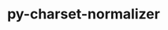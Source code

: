 ---
title: "py-charset-normalizer"
layout: cache
categories: [package, develop-2024-10-06]
meta: {"versions": ["3.3.0"], "compilers": ["apple-clang@=15.0.0", "cce@=15.0.1", "gcc@=11.1.0", "gcc@=11.4.0", "gcc@=13.2.0", "gcc@=7.3.1", "gcc@=9.4.0", "oneapi@=2024.2.1"], "oss": ["amzn2", "rhel8", "ubuntu20.04", "ubuntu22.04", "ubuntu24.04", "ventura"], "platforms": ["darwin", "linux"], "targets": ["aarch64", "neoverse_n1", "neoverse_v1", "neoverse_v2", "ppc64le", "x86_64_v3", "zen4"], "stacks": ["aws-isc", "aws-isc-aarch64", "data-vis-sdk", "e4s", "e4s-cray-rhel", "e4s-neoverse-v2", "e4s-neoverse_v1", "e4s-oneapi", "e4s-power", "ml-darwin-aarch64-mps", "ml-linux-x86_64-cpu", "ml-linux-x86_64-cuda", "ml-linux-x86_64-rocm", "root"], "num_specs": 21, "num_specs_by_stack": {"ml-darwin-aarch64-mps": 1, "root": 21, "aws-isc-aarch64": 2, "aws-isc": 1, "e4s-cray-rhel": 1, "e4s-power": 2, "data-vis-sdk": 2, "e4s-neoverse_v1": 3, "e4s-neoverse-v2": 1, "e4s": 4, "e4s-oneapi": 2, "ml-linux-x86_64-cuda": 2, "ml-linux-x86_64-cpu": 2, "ml-linux-x86_64-rocm": 2}}
spec_details: [{"hash": "gupu6chafzo2o2fqtwxdtktv4wd3cse3", "compiler": "apple-clang@=15.0.0", "versions": ["3.3.0"], "os": "ventura", "platform": "darwin", "target": "aarch64", "variants": ["build_system=python_pip"], "stacks": ["ml-darwin-aarch64-mps", "root"], "size": "-", "tarball": "https://binaries.spack.io/develop-2024-10-06/build_cache/darwin-ventura-aarch64/apple-clang-15.0.0/py-charset-normalizer-3.3.0/darwin-ventura-aarch64-apple-clang-15.0.0-py-charset-normalizer-3.3.0-gupu6chafzo2o2fqtwxdtktv4wd3cse3.spack"}, {"hash": "7hkhzobri4l5pvncvsnrdmqpedb4yuy4", "compiler": "gcc@=7.3.1", "versions": ["3.3.0"], "os": "amzn2", "platform": "linux", "target": "aarch64", "variants": ["build_system=python_pip"], "stacks": ["aws-isc-aarch64", "root"], "size": "-", "tarball": "https://binaries.spack.io/develop-2024-10-06/build_cache/linux-amzn2-aarch64/gcc-7.3.1/py-charset-normalizer-3.3.0/linux-amzn2-aarch64-gcc-7.3.1-py-charset-normalizer-3.3.0-7hkhzobri4l5pvncvsnrdmqpedb4yuy4.spack"}, {"hash": "nvp3eiq7rye6a5igupi6daqvv5ejfgth", "compiler": "gcc@=7.3.1", "versions": ["3.3.0"], "os": "amzn2", "platform": "linux", "target": "neoverse_n1", "variants": ["build_system=python_pip"], "stacks": ["aws-isc-aarch64", "root"], "size": "-", "tarball": "https://binaries.spack.io/develop-2024-10-06/build_cache/linux-amzn2-neoverse_n1/gcc-7.3.1/py-charset-normalizer-3.3.0/linux-amzn2-neoverse_n1-gcc-7.3.1-py-charset-normalizer-3.3.0-nvp3eiq7rye6a5igupi6daqvv5ejfgth.spack"}, {"hash": "zizx27ubnxv4qn2d6itqyydauzjie32p", "compiler": "gcc@=7.3.1", "versions": ["3.3.0"], "os": "amzn2", "platform": "linux", "target": "x86_64_v3", "variants": ["build_system=python_pip"], "stacks": ["root", "aws-isc"], "size": "-", "tarball": "https://binaries.spack.io/develop-2024-10-06/build_cache/linux-amzn2-x86_64_v3/gcc-7.3.1/py-charset-normalizer-3.3.0/linux-amzn2-x86_64_v3-gcc-7.3.1-py-charset-normalizer-3.3.0-zizx27ubnxv4qn2d6itqyydauzjie32p.spack"}, {"hash": "rjoac4spqo6kb47kxkjvzitnx5kh2a2w", "compiler": "cce@=15.0.1", "versions": ["3.3.0"], "os": "rhel8", "platform": "linux", "target": "zen4", "variants": ["build_system=python_pip"], "stacks": ["e4s-cray-rhel", "root"], "size": "-", "tarball": "https://binaries.spack.io/develop-2024-10-06/build_cache/linux-rhel8-zen4/cce-15.0.1/py-charset-normalizer-3.3.0/linux-rhel8-zen4-cce-15.0.1-py-charset-normalizer-3.3.0-rjoac4spqo6kb47kxkjvzitnx5kh2a2w.spack"}, {"hash": "qdbkc7telfom6wvao7kzy3ac3jqtvixg", "compiler": "gcc@=9.4.0", "versions": ["3.3.0"], "os": "ubuntu20.04", "platform": "linux", "target": "ppc64le", "variants": ["build_system=python_pip"], "stacks": ["e4s-power", "root"], "size": "-", "tarball": "https://binaries.spack.io/develop-2024-10-06/build_cache/linux-ubuntu20.04-ppc64le/gcc-9.4.0/py-charset-normalizer-3.3.0/linux-ubuntu20.04-ppc64le-gcc-9.4.0-py-charset-normalizer-3.3.0-qdbkc7telfom6wvao7kzy3ac3jqtvixg.spack"}, {"hash": "455axyr2bibtfc4oxepfai62wjmo7poh", "compiler": "gcc@=9.4.0", "versions": ["3.3.0"], "os": "ubuntu20.04", "platform": "linux", "target": "ppc64le", "variants": ["build_system=python_pip"], "stacks": ["e4s-power", "root"], "size": "-", "tarball": "https://binaries.spack.io/develop-2024-10-06/build_cache/linux-ubuntu20.04-ppc64le/gcc-9.4.0/py-charset-normalizer-3.3.0/linux-ubuntu20.04-ppc64le-gcc-9.4.0-py-charset-normalizer-3.3.0-455axyr2bibtfc4oxepfai62wjmo7poh.spack"}, {"hash": "tl6t6qqul2aq5zg2uh25uf7vg3t2o3lz", "compiler": "gcc@=11.1.0", "versions": ["3.3.0"], "os": "ubuntu20.04", "platform": "linux", "target": "x86_64_v3", "variants": ["build_system=python_pip"], "stacks": ["data-vis-sdk", "root"], "size": "-", "tarball": "https://binaries.spack.io/develop-2024-10-06/build_cache/linux-ubuntu20.04-x86_64_v3/gcc-11.1.0/py-charset-normalizer-3.3.0/linux-ubuntu20.04-x86_64_v3-gcc-11.1.0-py-charset-normalizer-3.3.0-tl6t6qqul2aq5zg2uh25uf7vg3t2o3lz.spack"}, {"hash": "3akylo5fsba5hmjvo2dxo6ndyyphdheo", "compiler": "gcc@=11.1.0", "versions": ["3.3.0"], "os": "ubuntu20.04", "platform": "linux", "target": "x86_64_v3", "variants": ["build_system=python_pip"], "stacks": ["data-vis-sdk", "root"], "size": "-", "tarball": "https://binaries.spack.io/develop-2024-10-06/build_cache/linux-ubuntu20.04-x86_64_v3/gcc-11.1.0/py-charset-normalizer-3.3.0/linux-ubuntu20.04-x86_64_v3-gcc-11.1.0-py-charset-normalizer-3.3.0-3akylo5fsba5hmjvo2dxo6ndyyphdheo.spack"}, {"hash": "daearsxwfsj2blauwruvzs2h6hll3wx5", "compiler": "gcc@=11.4.0", "versions": ["3.3.0"], "os": "ubuntu22.04", "platform": "linux", "target": "neoverse_v1", "variants": ["build_system=python_pip"], "stacks": ["e4s-neoverse_v1", "root"], "size": "-", "tarball": "https://binaries.spack.io/develop-2024-10-06/build_cache/linux-ubuntu22.04-neoverse_v1/gcc-11.4.0/py-charset-normalizer-3.3.0/linux-ubuntu22.04-neoverse_v1-gcc-11.4.0-py-charset-normalizer-3.3.0-daearsxwfsj2blauwruvzs2h6hll3wx5.spack"}, {"hash": "rausqtxbkekhrawh5hcpahvlnipmagv6", "compiler": "gcc@=11.4.0", "versions": ["3.3.0"], "os": "ubuntu22.04", "platform": "linux", "target": "neoverse_v1", "variants": ["build_system=python_pip"], "stacks": ["e4s-neoverse_v1", "root"], "size": "-", "tarball": "https://binaries.spack.io/develop-2024-10-06/build_cache/linux-ubuntu22.04-neoverse_v1/gcc-11.4.0/py-charset-normalizer-3.3.0/linux-ubuntu22.04-neoverse_v1-gcc-11.4.0-py-charset-normalizer-3.3.0-rausqtxbkekhrawh5hcpahvlnipmagv6.spack"}, {"hash": "w65w5hjapxvjqw4abxuds2qopeyju3l4", "compiler": "gcc@=11.4.0", "versions": ["3.3.0"], "os": "ubuntu22.04", "platform": "linux", "target": "neoverse_v1", "variants": ["build_system=python_pip"], "stacks": ["e4s-neoverse_v1", "root"], "size": "-", "tarball": "https://binaries.spack.io/develop-2024-10-06/build_cache/linux-ubuntu22.04-neoverse_v1/gcc-11.4.0/py-charset-normalizer-3.3.0/linux-ubuntu22.04-neoverse_v1-gcc-11.4.0-py-charset-normalizer-3.3.0-w65w5hjapxvjqw4abxuds2qopeyju3l4.spack"}, {"hash": "sqxw3fhg2uqeuocdtx6yzi5el2kgbgfo", "compiler": "gcc@=11.4.0", "versions": ["3.3.0"], "os": "ubuntu22.04", "platform": "linux", "target": "neoverse_v2", "variants": ["build_system=python_pip"], "stacks": ["e4s-neoverse-v2", "root"], "size": "-", "tarball": "https://binaries.spack.io/develop-2024-10-06/build_cache/linux-ubuntu22.04-neoverse_v2/gcc-11.4.0/py-charset-normalizer-3.3.0/linux-ubuntu22.04-neoverse_v2-gcc-11.4.0-py-charset-normalizer-3.3.0-sqxw3fhg2uqeuocdtx6yzi5el2kgbgfo.spack"}, {"hash": "ydf2ri4ty45upuxcmwibnegueeek7ya4", "compiler": "gcc@=11.4.0", "versions": ["3.3.0"], "os": "ubuntu22.04", "platform": "linux", "target": "x86_64_v3", "variants": ["build_system=python_pip"], "stacks": ["e4s", "root"], "size": "-", "tarball": "https://binaries.spack.io/develop-2024-10-06/build_cache/linux-ubuntu22.04-x86_64_v3/gcc-11.4.0/py-charset-normalizer-3.3.0/linux-ubuntu22.04-x86_64_v3-gcc-11.4.0-py-charset-normalizer-3.3.0-ydf2ri4ty45upuxcmwibnegueeek7ya4.spack"}, {"hash": "5wh5mhr7cnizatksl5tjqum6hdlswx5i", "compiler": "gcc@=11.4.0", "versions": ["3.3.0"], "os": "ubuntu22.04", "platform": "linux", "target": "x86_64_v3", "variants": ["build_system=python_pip"], "stacks": ["e4s", "root"], "size": "-", "tarball": "https://binaries.spack.io/develop-2024-10-06/build_cache/linux-ubuntu22.04-x86_64_v3/gcc-11.4.0/py-charset-normalizer-3.3.0/linux-ubuntu22.04-x86_64_v3-gcc-11.4.0-py-charset-normalizer-3.3.0-5wh5mhr7cnizatksl5tjqum6hdlswx5i.spack"}, {"hash": "rs5jygeu6da526bo4jmrrytkxz4gv3j7", "compiler": "gcc@=11.4.0", "versions": ["3.3.0"], "os": "ubuntu22.04", "platform": "linux", "target": "x86_64_v3", "variants": ["build_system=python_pip"], "stacks": ["e4s", "root"], "size": "-", "tarball": "https://binaries.spack.io/develop-2024-10-06/build_cache/linux-ubuntu22.04-x86_64_v3/gcc-11.4.0/py-charset-normalizer-3.3.0/linux-ubuntu22.04-x86_64_v3-gcc-11.4.0-py-charset-normalizer-3.3.0-rs5jygeu6da526bo4jmrrytkxz4gv3j7.spack"}, {"hash": "uownj6yomam3cxxgjduc5verb7jikrrv", "compiler": "gcc@=11.4.0", "versions": ["3.3.0"], "os": "ubuntu22.04", "platform": "linux", "target": "x86_64_v3", "variants": ["build_system=python_pip"], "stacks": ["e4s", "root"], "size": "-", "tarball": "https://binaries.spack.io/develop-2024-10-06/build_cache/linux-ubuntu22.04-x86_64_v3/gcc-11.4.0/py-charset-normalizer-3.3.0/linux-ubuntu22.04-x86_64_v3-gcc-11.4.0-py-charset-normalizer-3.3.0-uownj6yomam3cxxgjduc5verb7jikrrv.spack"}, {"hash": "6yypj5suu7rgwkxlgvf67dhvkopogrzg", "compiler": "oneapi@=2024.2.1", "versions": ["3.3.0"], "os": "ubuntu22.04", "platform": "linux", "target": "x86_64_v3", "variants": ["build_system=python_pip"], "stacks": ["e4s-oneapi", "root"], "size": "-", "tarball": "https://binaries.spack.io/develop-2024-10-06/build_cache/linux-ubuntu22.04-x86_64_v3/oneapi-2024.2.1/py-charset-normalizer-3.3.0/linux-ubuntu22.04-x86_64_v3-oneapi-2024.2.1-py-charset-normalizer-3.3.0-6yypj5suu7rgwkxlgvf67dhvkopogrzg.spack"}, {"hash": "ugytq6txik7luqeahlssqxeptut7cxvn", "compiler": "oneapi@=2024.2.1", "versions": ["3.3.0"], "os": "ubuntu22.04", "platform": "linux", "target": "x86_64_v3", "variants": ["build_system=python_pip"], "stacks": ["e4s-oneapi", "root"], "size": "-", "tarball": "https://binaries.spack.io/develop-2024-10-06/build_cache/linux-ubuntu22.04-x86_64_v3/oneapi-2024.2.1/py-charset-normalizer-3.3.0/linux-ubuntu22.04-x86_64_v3-oneapi-2024.2.1-py-charset-normalizer-3.3.0-ugytq6txik7luqeahlssqxeptut7cxvn.spack"}, {"hash": "c7xdf4jaewsjwitwoqqv35xeauyxnqz2", "compiler": "gcc@=13.2.0", "versions": ["3.3.0"], "os": "ubuntu24.04", "platform": "linux", "target": "x86_64_v3", "variants": ["build_system=python_pip"], "stacks": ["ml-linux-x86_64-cuda", "ml-linux-x86_64-cpu", "ml-linux-x86_64-rocm", "root"], "size": "-", "tarball": "https://binaries.spack.io/develop-2024-10-06/build_cache/linux-ubuntu24.04-x86_64_v3/gcc-13.2.0/py-charset-normalizer-3.3.0/linux-ubuntu24.04-x86_64_v3-gcc-13.2.0-py-charset-normalizer-3.3.0-c7xdf4jaewsjwitwoqqv35xeauyxnqz2.spack"}, {"hash": "no2c7oolwlcyuzbhy2zgq4jfhjngqxpn", "compiler": "gcc@=13.2.0", "versions": ["3.3.0"], "os": "ubuntu24.04", "platform": "linux", "target": "x86_64_v3", "variants": ["build_system=python_pip"], "stacks": ["ml-linux-x86_64-cuda", "ml-linux-x86_64-cpu", "ml-linux-x86_64-rocm", "root"], "size": "-", "tarball": "https://binaries.spack.io/develop-2024-10-06/build_cache/linux-ubuntu24.04-x86_64_v3/gcc-13.2.0/py-charset-normalizer-3.3.0/linux-ubuntu24.04-x86_64_v3-gcc-13.2.0-py-charset-normalizer-3.3.0-no2c7oolwlcyuzbhy2zgq4jfhjngqxpn.spack"}]
---